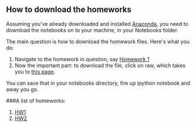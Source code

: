 How to download the homeworks
-----------------------------

Assuming you've already downloaded and installed [Anaconda](http://docs.continuum.io/anaconda/install.html), you need to download the notebooks on to your machine, in your Notebooks folder. 

The main question is how to download the homework files. Here's what you do:

1. Navigate to the homework in question, say [Homework 1](https://github.com/panand/ComputationalMethods/blob/master/homework/Homework%201.ipynb)
2. Now the important part: to download the file, click on raw, which takes you to [this page](https://raw.github.com/panand/ComputationalMethods/master/homework/Homework%201.ipynb).

You can save that in your notebooks directory, fire up ipython notebook and away you go.

###A list of homeworks:


1. [HW1](http://nbviewer.ipython.org/url/raw.github.com/panand/ComputationalMethods/master/homework/HW1/Homework%201.ipynb)
2. [HW2](http://nbviewer.ipython.org/url/raw.github.com/panand/ComputationalMethods/master/homework/HW2/Homework%202.ipynb)
